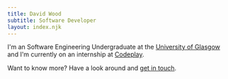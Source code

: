 ```yaml
---
title: David Wood
subtitle: Software Developer
layout: index.njk
---
```

I'm an Software Engineering Undergraduate at the [University of Glasgow](https://gla.ac.uk) and I'm currently on an internship at [Codeplay](https://www.codeplay.com/).

Want to know more? Have a look around and [get in touch](mailto:hello@davidtw.co).
